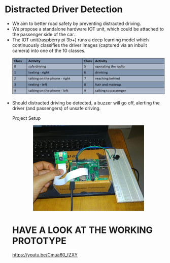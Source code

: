 # Distracted Driver Detection

<ul>
<li>We aim to better road safety by preventing distracted driving.</li>
 
<li>We propose a standalone hardware IOT unit, which could be attached to the passenger side of the car.</li>

<li>The IOT unit(raspberry pi 3b+) runs a deep learning model which continuously classifies the driver images (captured via an inbuilt camera) into one of the 10 classes.</li>

![Screenshot](Picture1.png)

<li> Should distracted driving be detected, a buzzer will go off, alerting the driver (and passengers) of unsafe driving.
</li>

<p></p>
Project Setup
<p align="center">
<img src="Picture2.jpg" width="350" title="PROJECT SETUP">
</p>

# HAVE A LOOK AT THE WORKING PROTOTYPE

https://youtu.be/Cmua60_fZXY








